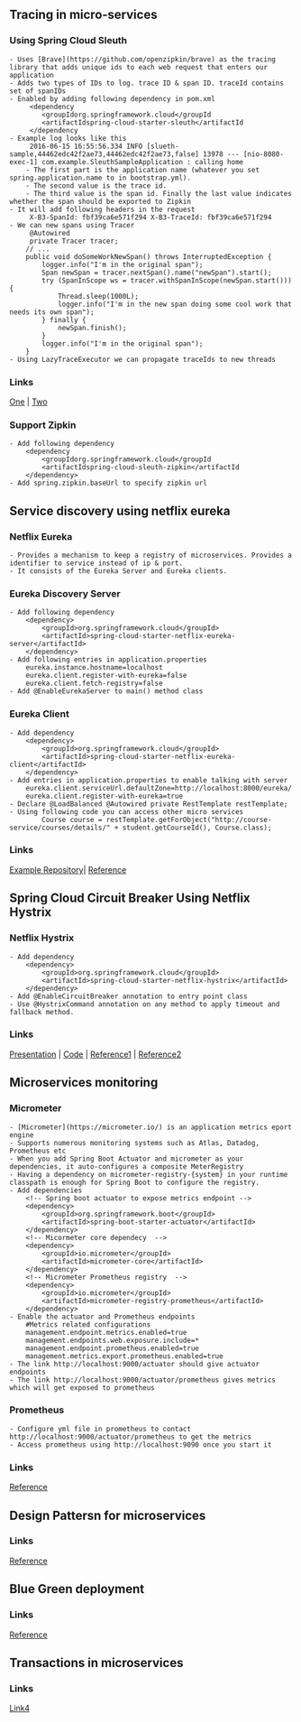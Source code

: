 
## Tracing in micro-services
### Using Spring Cloud Sleuth 

	- Uses [Brave](https://github.com/openzipkin/brave) as the tracing library that adds unique ids to each web request that enters our application
	- Adds two types of IDs to log. trace ID & span ID. traceId contains set of spanIDs
    - Enabled by adding following dependency in pom.xml
		 <dependency
    		<groupIdorg.springframework.cloud</groupId
    		<artifactIdspring-cloud-starter-sleuth</artifactId
		 </dependency
    - Example log looks like this
    	 2016-06-15 16:55:56.334 INFO [slueth-sample,44462edc42f2ae73,44462edc42f2ae73,false] 13978 --- [nio-8080-exec-1] com.example.SleuthSampleApplication : calling home
		- The first part is the application name (whatever you set spring.application.name to in bootstrap.yml). 
        - The second value is the trace id. 
        - The third value is the span id. Finally the last value indicates whether the span should be exported to Zipkin
   	- It will add following headers in the request
    	 X-B3-SpanId: fbf39ca6e571f294 X-B3-TraceId: fbf39ca6e571f294
    - We can new spans using Tracer 
		 @Autowired
		 private Tracer tracer;
 		// ...
 		public void doSomeWorkNewSpan() throws InterruptedException {
    		logger.info("I'm in the original span");
	    	Span newSpan = tracer.nextSpan().name("newSpan").start();
    		try (SpanInScope ws = tracer.withSpanInScope(newSpan.start())) {
        		Thread.sleep(1000L);
        		logger.info("I'm in the new span doing some cool work that needs its own span");
    		} finally {
        		newSpan.finish();
    		}
 	    	logger.info("I'm in the original span");
		}
	- Using LazyTraceExecutor we can propagate traceIds to new threads
### Links
[One](https://dzone.com/articles/tracing-in-microservices-with-spring-cloud-sleuth) | [Two](https://www.baeldung.com/spring-cloud-sleuth-single-application)

### Support Zipkin
	- Add following dependency
	 	<dependency 
	  		<groupIdorg.springframework.cloud</groupId 
	  		<artifactIdspring-cloud-sleuth-zipkin</artifactId 
		</dependency>
	- Add spring.zipkin.baseUrl to specify zipkin url

## Service discovery using netflix eureka
### Netflix Eureka
	- Provides a mechanism to keep a registry of microservices. Provides a identifier to service instead of ip & port.
    - It consists of the Eureka Server and Eureka clients.
### Eureka Discovery Server
	- Add following dependency
    	<dependency>
			<groupId>org.springframework.cloud</groupId>
			<artifactId>spring-cloud-starter-netflix-eureka-server</artifactId>
		</dependency>
    - Add following entries in application.properties
    	eureka.instance.hostname=localhost
		eureka.client.register-with-eureka=false
		eureka.client.fetch-registry=false
    - Add @EnableEurekaServer to main() method class
### Eureka Client
 	- Add dependency
    	<dependency>
			<groupId>org.springframework.cloud</groupId>
			<artifactId>spring-cloud-starter-netflix-eureka-client</artifactId>
		</dependency>
	- Add entries in application.properties to enable talking with server
    	eureka.client.serviceUrl.defaultZone=http://localhost:8000/eureka/
		eureka.client.register-with-eureka=true
    - Declare @LoadBalanced @Autowired private RestTemplate restTemplate;
	- Using following code you can access other micro services  
    	    Course course = restTemplate.getForObject("http://course-service/courses/details/" + student.getCourseId(), Course.class);
            
### Links
 [Example Repository](https://github.com/codepeekers/service-discovery-using-eureka)| [Reference](https://dzone.com/articles/netflix-eureka-discovery-microservice)

## Spring Cloud Circuit Breaker Using Netflix Hystrix

### Netflix Hystrix
	- Add dependency
    	<dependency>
    		<groupId>org.springframework.cloud</groupId>
    		<artifactId>spring-cloud-starter-netflix-hystrix</artifactId>
		</dependency>
    - Add @EnableCircuitBreaker annotation to entry point class
    - Use @HystrixCommand annotation on any method to apply timeout and fallback method.

### Links
[Presentation](https://docs.google.com/presentation/d/1hLitnkkutf-aL3DAnYCsmUwattoSe_ZBlSzVUEXfNw8/edit?usp=sharing) | [Code](https://github.com/codepeekers/circuit-breaker-pattern-using-hystrix) | [Reference1](https://dzone.com/articles/microservices-part-4-spring-cloud-circuit-breaker) | [Reference2](https://martinfowler.com/bliki/CircuitBreaker.html)

## Microservices monitoring

### Micrometer
	- [Micrometer](https://micrometer.io/) is an application metrics eport engine
    - Supports numerous monitoring systems such as Atlas, Datadog, Prometheus etc
    - When you add Spring Boot Actuator and micrometer as your dependencies, it auto-configures a composite MeterRegistry 
    - Having a dependency on micrometer-registry-{system} in your runtime classpath is enough for Spring Boot to configure the registry.
    - Add dependencies
    	<!-- Spring boot actuator to expose metrics endpoint -->
        <dependency>
            <groupId>org.springframework.boot</groupId>
            <artifactId>spring-boot-starter-actuator</artifactId>
        </dependency>
        <!-- Micormeter core dependecy  -->
        <dependency>
            <groupId>io.micrometer</groupId>
            <artifactId>micrometer-core</artifactId>
        </dependency>
        <!-- Micrometer Prometheus registry  -->
        <dependency>
            <groupId>io.micrometer</groupId>
            <artifactId>micrometer-registry-prometheus</artifactId>
        </dependency>
    - Enable the actuator and Prometheus endpoints 
    	#Metrics related configurations
        management.endpoint.metrics.enabled=true
        management.endpoints.web.exposure.include=*
        management.endpoint.prometheus.enabled=true
        management.metrics.export.prometheus.enabled=true
	- The link http://localhost:9000/actuator should give actuator endpoints
    - The link http://localhost:9000/actuator/prometheus gives metrics which will get exposed to prometheus

### Prometheus 
	- Configure yml file in prometheus to contact http://localhost:9000/actuator/prometheus to get the metrics
    - Access prometheus using http://localhost:9090 once you start it
    
### Links
[Reference](https://www.callicoder.com/spring-boot-actuator-metrics-monitoring-dashboard-prometheus-grafana/)

	
## Design Pattersn for microservices
### Links
[Reference](https://dzone.com/articles/design-patterns-for-microservices)

## Blue Green deployment
### Links
[Reference](https://dzone.com/articles/blue-green-deployment-for-cloud-native-application)

## Transactions in microservices

### Links
[Link4](https://developers.redhat.com/blog/2018/10/01/patterns-for-distributed-transactions-within-a-microservices-architecture/)
